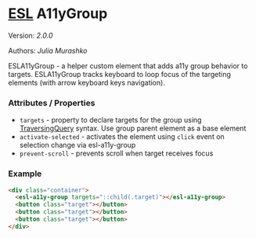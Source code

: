 # [ESL](../../../) A11yGroup

Version: _2.0.0_

Authors: _Julia Murashko_

<a name="intro"></a>

ESLA11yGroup - a helper custom element that adds a11y group behavior to targets.
ESLA11yGroup tracks keyboard to loop focus of the targeting elements (with arrow keyboard keys navigation).

### Attributes / Properties

- `targets` - property to declare targets for the group using [TraversingQuery](../esl-traversing-query/README.md) syntax. Use group parent element as a base element
- `activate-selected` - activates the element using `click` event on selection change via esl-a11y-group
- `prevent-scroll` - prevents scroll when target receives focus

### Example

```html
<div class="container">
  <esl-a11y-group targets="::child(.target)"></esl-a11y-group>
  <button class="target"></button>
  <button class="target"></button>
  <button class="target"></button>
</div>
```
